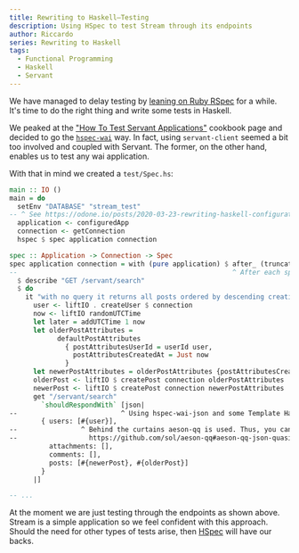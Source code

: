 ```yaml
---
title: Rewriting to Haskell–Testing
description: Using HSpec to test Stream through its endpoints
author: Riccardo
series: Rewriting to Haskell
tags:
  - Functional Programming
  - Haskell
  - Servant
---
```


We have managed to delay testing by [leaning on Ruby RSpec](https://odone.io/posts/2020-03-30-rails.html) for a while. It's time to do the right thing and write some tests in Haskell.

We peaked at the ["How To Test Servant Applications"](https://docs.servant.dev/en/stable/cookbook/testing/Testing.html) cookbook page and decided to go the [`hspec-wai`](https://hackage.haskell.org/package/hspec-wai) way. In fact, using `servant-client` seemed a bit too involved and coupled with Servant. The former, on the other hand, enables us to test any wai application.

With that in mind we created a `test/Spec.hs`:

```hs
main :: IO ()
main = do
  setEnv "DATABASE" "stream_test"
-- ^ See https://odone.io/posts/2020-03-23-rewriting-haskell-configuration.html for the why.
  application <- configuredApp
  connection <- getConnection
  hspec $ spec application connection

spec :: Application -> Connection -> Spec
spec application connection = with (pure application) $ after_ (truncateTables connection)
--                                                      ^ After each spec item truncate tables.
  $ describe "GET /servant/search"
  $ do
    it "with no query it returns all posts ordered by descending creation date" $ do
      user <- liftIO . createUser $ connection
      now <- liftIO randomUTCTime
      let later = addUTCTime 1 now
      let olderPostAttributes =
            defaultPostAttributes
              { postAttributesUserId = userId user,
                postAttributesCreatedAt = Just now
              }
      let newerPostAttributes = olderPostAttributes {postAttributesCreatedAt = Just later}
      olderPost <- liftIO $ createPost connection olderPostAttributes
      newerPost <- liftIO $ createPost connection newerPostAttributes
      get "/servant/search"
        `shouldRespondWith` [json|
--                          ^ Using hspec-wai-json and some Template Haskell to generate JSON.
        { users: [#{user}],
--                ^ Behind the curtains aeson-qq is used. Thus, you can interpolate variables:
--                  https://github.com/sol/aeson-qq#aeson-qq-json-quasiquoter-for-haskell
          attachments: [],
          comments: [],
          posts: [#{newerPost}, #{olderPost}]
        }
      |]

-- ...
```

At the moment we are just testing through the endpoints as shown above. Stream is a simple application so we feel confident with this approach. Should the need for other types of tests arise, then [HSpec](https://hspec.github.io/) will have our backs.
